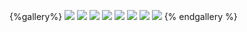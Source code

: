 {%gallery%}
![](/images/travel/nanchuan/Nanchuan-2023-01-04-(10).jpg)
![](/images/travel/nanchuan/Nanchuan-2023-01-04-(13).jpg)
![](/images/travel/nanchuan/Nanchuan-2023-01-04-(4).jpg)
![](/images/travel/nanchuan/Nanchuan-2023-01-04-(5).jpg)
![](/images/travel/nanchuan/Nanchuan-2023-01-04-(6).jpg)
![](/images/travel/nanchuan/Nanchuan-2023-01-04-(7).jpg)
![](/images/travel/nanchuan/Nanchuan-2023-01-04-(8).jpg)
![](/images/travel/nanchuan/Nanchuan-2023-01-04-(9).jpg)
{% endgallery %}